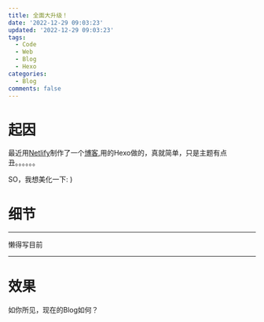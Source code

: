 ```yaml
---
title: 全面大升级！
date: '2022-12-29 09:03:23'
updated: '2022-12-29 09:03:23'
tags:
  - Code
  - Web
  - Blog
  - Hexo
categories:
  - Blog
comments: false
---
```

# 起因
最近用[Netlify](netlify.com)制作了一个[博客](https://blog.wiseanswer.ml),用的Hexo做的，真就简单，只是主题有点丑。。。。。。

SO，我想美化一下: )

# 细节

---

懒得写目前

---
# 效果
如你所见，现在的Blog如何？
